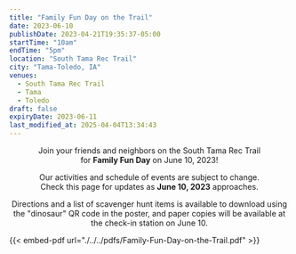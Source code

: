 ```yaml
---
title: "Family Fun Day on the Trail"
date: 2023-06-10
publishDate: 2023-04-21T19:35:37-05:00
startTime: "10am"
endTime: "5pm"
location: "South Tama Rec Trail"
city: "Tama-Toledo, IA"
venues:
  - South Tama Rec Trail
  - Tama
  - Toledo
draft: false
expiryDate: 2023-06-11
last_modified_at: 2025-04-04T13:34:43
--- 
```


<center>
<p>
Join your friends and neighbors on the South Tama Rec Trail<br/>
for <b>Family Fun Day</b> on June 10, 2023!<p/>

<p>
Our activities and schedule of events are subject to change.<br/>
Check this page for updates as <b>June 10, 2023</b> approaches.
</p>

<p>
Directions and a list of scavenger hunt items is available to download using the "dinosaur" QR code in the poster, and paper copies will be available at the check-in station on June 10.
</p>
</center>

{{< embed-pdf url="./../../pdfs/Family-Fun-Day-on-the-Trail.pdf" >}}

